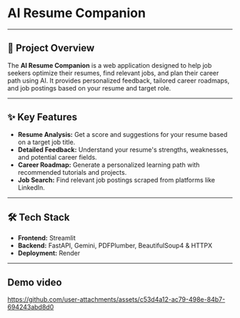 # AI Resume Companion
---
## 🚀 Project Overview

The **AI Resume Companion** is a web application designed to help job seekers optimize their resumes, find relevant jobs, and plan their career path using AI. It provides personalized feedback, tailored career roadmaps, and job postings based on your resume and target role.

---

## ✨ Key Features

* **Resume Analysis:** Get a score and suggestions for your resume based on a target job title.
* **Detailed Feedback:** Understand your resume's strengths, weaknesses, and potential career fields.
* **Career Roadmap:** Generate a personalized learning path with recommended tutorials and projects.
* **Job Search:** Find relevant job postings scraped from platforms like LinkedIn.

---

## 🛠️ Tech Stack

* **Frontend:** Streamlit
* **Backend:** FastAPI, Gemini, PDFPlumber, BeautifulSoup4 & HTTPX
* **Deployment:** Render
---
## Demo video
https://github.com/user-attachments/assets/c53d4a12-ac79-498e-84b7-694243abd8d0


